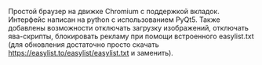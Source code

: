 Простой браузер на движке Chromium с поддержкой вкладок.
Интерфейс написан на python с использованием PyQt5.
Также добавлены возможности отключать загрузку изображений, отключать ява-скрипты,
блокировать рекламу при помощи встроенного easylist.txt (для обновления достаточно
просто скачать https://easylist.to/easylist/easylist.txt и заменить).

